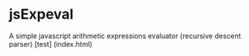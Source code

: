 # jsExpeval
A simple javascript arithmetic expressions evaluator (recursive descent parser)
[test] (index.html)

